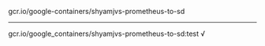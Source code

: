 gcr.io/google-containers/shyamjvs-prometheus-to-sd 

----
gcr.io/google_containers/shyamjvs-prometheus-to-sd:test √

